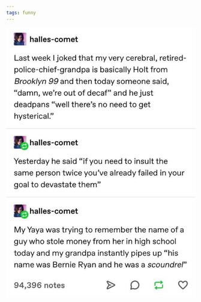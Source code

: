 ```yaml
---
tags: funny
---
```


![grandpa](https://raw.githubusercontent.com/muneer78/muneer78.github.io/master/images/grandpa.jpg)



